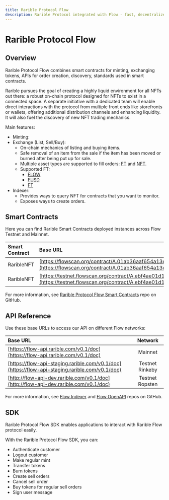```yaml
---
title: Rarible Protocol Flow
description: Rarible Protocol integrated with Flow - fast, decentralized, and developer-friendly blockchain
---
```


# Rarible Protocol Flow

## Overview

Rarible Protocol Flow combines smart contracts for minting, exchanging tokens, APIs for order creation, discovery, standards used in smart contracts.

Rarible pursues the goal of creating a highly liquid environment for all NFTs out there: a robust on-chain protocol designed for NFTs to exist in a connected space. A separate initiative with a dedicated team will enable direct interactions with the protocol from multiple front ends like storefronts or wallets, offering additional distribution channels and enhancing liquidity. It will also fuel the discovery of new NFT trading mechanics.

Main features:

* Minting:
* Exchange (List, Sell/Buy):
    * On-chain mechanics of listing and buying items.
    * Safe removal of an item from the sale if the item has been moved or burned after being put up for sale.
    * Multiple asset types are supported to fill orders: [FT](https://docs.onflow.org/core-contracts/flow-token/) and [NFT](https://docs.onflow.org/core-contracts/fungible-token/).
    * Supported FT:
        * [FLOW](https://docs.onflow.org/core-contracts/flow-token/)
        * [FUSD](https://docs.onflow.org/fusd/transactions/)
        * [FT](https://docs.onflow.org/core-contracts/fungible-token/)
* Indexer:
    - Provides ways to query NFT for contracts that you want to monitor.
    - Exposes ways to create orders.

## Smart Contracts

Here you can find Rarible Smart Contracts deployed instances across Flow Testnet and Mainnet.

| Smart Contract | Base URL                                                                                                                                   | Network |
|:---------------|:-------------------------------------------------------------------------------------------------------------------------------------------|:-------:|
| RaribleNFT     | [https://flowscan.org/contract/A.01ab36aaf654a13e.RaribleNFT](https://flowscan.org/contract/A.01ab36aaf654a13e.RaribleNFT)                 | Mainnet |
| RaribleNFT     | [https://testnet.flowscan.org/contract/A.ebf4ae01d1284af8.RaribleNFT](https://testnet.flowscan.org/contract/A.ebf4ae01d1284af8.RaribleNFT) | Testnet |

For more information, see [Rarible Protocol Flow Smart Contracts](https://github.com/rarible/flow-contracts) repo on GitHub.

## API Reference

Use these base URLs to access our API on different Flow networks:

| Base URL                                                                                       |     Network     |
|:-----------------------------------------------------------------------------------------------|:---------------:|
| [https://flow-api.rarible.com/v0.1/doc](https://flow-api.rarible.com/v0.1/doc)                 |     Mainnet     |
| [https://flow-api-staging.rarible.com/v0.1/doc](https://flow-api-staging.rarible.com/v0.1/doc) | Testnet Rinkeby |
| [http://flow-api-dev.rarible.com/v0.1/doc](http://flow-api-dev.rarible.com/v0.1/doc)           | Testnet Ropsten |

For more information, see [Flow Indexer](https://github.com/rarible/flow-nft-indexer) and [Flow OpenAPI](https://github.com/rarible/flow-protocol-api) repos on GitHub.

## SDK

Rarible Protocol Flow SDK enables applications to interact with Rarible Flow protocol easily.

With the Rarible Protocol Flow SDK, you can:

- Authenticate customer
- Logout customer
- Make regular mint
- Transfer tokens
- Burn tokens
- Create sell orders
- Cancel sell order
- Buy tokens for regular sell orders
- Sign user message
